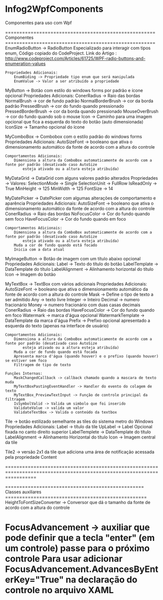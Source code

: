Infog2WpfComponents
=======================================================================================================================
Componentes para uso com Wpf

===================================================== Componentes =====================================================
EnumRadioButton -> RadioButton Especializado para interagir com tipos enum, Código copiado do CodeProject.
	Link do Artigo : http://www.codeproject.com/Articles/61725/WPF-radio-buttons-and-enumeration-values
	
	Propriedades Adicionais:
		EnumBiding -> Propriedade tipo enum que será manipulada 
		EnumValue -> Valor a ser atribuído a propriedade
 

MyButton -> Botão com estilo do windows forms por padrão e ícone opcional
	Propriedades Adicionais:
		ConerRadius -> Raio das bordas
		NormalBrush -> cor de fundo padrão
		NormalBorderBrush -> cor da borda padrão
		PressedBrush -> cor do fundo quando pressionado
		PressedBorderBrush -> cor da borda quando pressionado
		MouseOverBrush -> cor do fundo quando sob o mouse
		Icon -> Caminho para uma imagem opcional que fica a esquerda do texto do botão (auto dimensionada)
		IconSize -> Tamanho opcional do ícone

MyComboBox -> Combobox com o estilo padrão do windows forms
	Propriedades Adicionais:
		AutoSizeFont -> booleano que ativa o dimensionamento automático da fonte de acordo com a altura do controle
	
	Comportamentos Adicionais:
		Dimensiona a altura da ComboBox automaticamente de acordo com a fonte por padrão (desativado caso AutoSize 
			esteja ativado ou a altura esteja atribuída) 
		
MyDataGrid -> DataGrid com alguns valores padrão alterados
	Propriedades -> Valores:
		SelectionMode -> Single
		SelectionUnit -> FullRow
		IsReadOnly -> True
		MinHeight -> 125
		MinWidth -> 125
		FontSize -> 14

MyDatePicker -> DatePicker com algumas alterações de comportamento e aparência
	Propriedades Adicionais:
		AutoSizeFont -> booleano que ativa o dimensionamento automático da fonte de acordo com a altura do controle
		ConerRadius -> Raio das bordas
		NoFocusColor -> Cor do fundo quando sem foco
		HaveFocusColor -> Cor do fundo quando em foco
	
	Comportamentos Adicionais:
		Dimensiona a altura da ComboBox automaticamente de acordo com a fonte por padrão (desativado caso AutoSize 
			esteja ativado ou a altura esteja atribuída)
		Muda a cor de fundo quando está focado
		Inicia com a data atual
		
MyImageButton -> Botão de imagem com um título abaixo opcional
	Propriedades Adicionais:
		Label -> Texto do título do botão
		LabelTemplate -> DataTemplate do título
		LabelAlignment -> Alinhamento horizontal do título
		Icon -> Imagem do botão
	
MyTextBox -> TextBox com vários adicionais
	Propriedades Adicionais:
		AutoSizeFont -> booleano que ativa o dimensionamento automático da fonte de acordo com a altura do controle
		Mask -> Define o tipo de texto a ser admitido 
			Any -> texto livre
			Integer -> Inteiro
			Decimal -> numero fracionário
			Money -> numero fracionário com duas casas decimais
		ConerRadius -> Raio das bordas
		HaveFocusColor -> Cor do fundo quando em foco
		Watermark -> marca d'água opcional
		WatermarkTemplate -> DataTemplate da marca d'água
		Prefix -> Prefixo opcional apresentado a esquerda do texto (apenas na interface de usuário)
		
	Comportamentos Adicionais:
		Dimensiona a altura da ComboBox automaticamente de acordo com a fonte por padrão (desativado caso AutoSize 
			esteja ativado ou a altura esteja atribuída)
		Muda a cor de fundo quando está focada
		Apresenta marca d'água (quando houver) e o prefixo (quando houver) se estiver sem foco 
		Filtragem de tipo de texto
		
	Funções Internas:
		MaskChangedCallback -> callback chamado quando a mascara de texto muda
		MyTextBoxPastingEventHandler -> Handler do evento do colagem de texto
		MyTextBox_PreviewTextInput -> Função de controle principal da filtragem
		IsSymbolValid -> Valida um simbolo que foi inserido
		ValidateValue -> valida um valor
		ValidateTextBox -> Valida o conteúdo da textbox
			
	
Tile -> botão estilizado semelhante as tiles do sistema metro do Windows
	Propriedades Adicionais:
		Label -> título da tile
		UpLabel -> Label Opcional fixada no canto direito superior
		LabelTemplete -> DataTemplate do título
		LabelAlignment -> Alinhamento Horizontal do título
		Icon -> Imagem central da tile	
		
Tile2 -> versão 2x1 da tile que adiciona uma área de notificação acessada pela propriedade Content
		
=======================================================================================================================

================================================= Classes auxiliares ==================================================
HeightToFontSizeConverter -> Conversor que dá o tamanho da fonte de acordo com a altura do controle

FocusAdvancement -> auxiliar que pode definir que a tecla "enter" (em um controle) passe para o próximo controle 
	Para usar adicionar FocusAdvancement.AdvancesByEnterKey="True" na declaração do controle no arquivo XAML
=======================================================================================================================